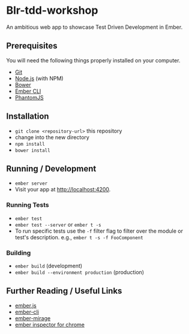 # Blr-tdd-workshop
An ambitious web app to showcase Test Driven Development in Ember.

## Prerequisites

You will need the following things properly installed on your computer.

* [Git](http://git-scm.com/)
* [Node.js](http://nodejs.org/) (with NPM)
* [Bower](http://bower.io/)
* [Ember CLI](http://ember-cli.com/)
* [PhantomJS](http://phantomjs.org/)

## Installation

* `git clone <repository-url>` this repository
* change into the new directory
* `npm install`
* `bower install`

## Running / Development

* `ember server`
* Visit your app at [http://localhost:4200](http://localhost:4200).

### Running Tests

* `ember test`
* `ember test --server` or `ember t -s`
* To run specific tests use the `-f` filter flag to filter over the module or test's description. e.g., `ember t -s -f FooComponent`

### Building

* `ember build` (development)
* `ember build --environment production` (production)

## Further Reading / Useful Links

* [ember.js](http://emberjs.com/)
* [ember-cli](http://ember-cli.com/)
* [ember-mirage](http://www.ember-cli-mirage.com/)
* [ember inspector for chrome](https://chrome.google.com/webstore/detail/ember-inspector/bmdblncegkenkacieihfhpjfppoconhi)
